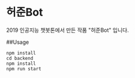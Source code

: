 # 허준Bot

2019 인공지능 챗봇톤에서 만든 작품 "허준Bot" 입니다.

##Usage

```
npm install
cd backend
npm install
npm run start
```

